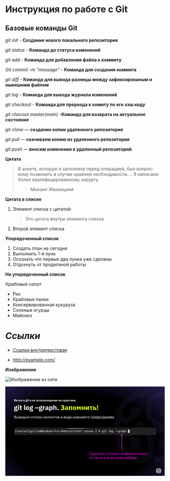 # Инструкция по работе с Git

## Базовые команды Git

*git init* - **Создание нового локального репозитория**

*git status* - **Команда до статуса изменений**

*git add* - **Команда для добавления файла к коммиту**

*Git commit -m "message"* - **Команда для создания коммита**

*git diff* - **Команда для вывода разницы между зафиксированым и нынешним файлом**

*git log* - **Команда для вывода журнала изменений**

*git checkout <commit code>* - **Команда для прерхода к комиту по его хэш коду**

*git checout master(main)* -**Команда для возврата на актуальное состояние**

*git clone* — **создание копии удаленного репозитория**

*git pull* — **скачиваем копию из удаленного репозитория**

*git push* — **вносим изменения в удаленный репозиторий**

**Цитата** 
> В анкете, которую я заполняла перед операцией, был вопрос: кому позвонить в случае крайней необходимости.... Я написала: более квалифицированному хирургу
>> *Михаил Жванецкий*

**Цитата в списке**
1. Элемент списка с цитатой:
    > Это цитата
    > внутри элемента списка.
2. Второй элемент списка

**Упорядоченный список**
 1. Создать план на сегодня
 2. Выполнить 1-й пунк
 3. Осознать что первые два пунка уже сделаны
 4. Отдохнуть от проделаной работы

**Не упорядоченный список**

*Крабовый салат*

* Рис 
* Крабовые палки
* Консервированная кукуруза
* Соленые огурцы
* Майонез
# _**Ссылки**_

- [Ссылка внутритекстовая](http://example.com/ "Подсказка при наведении")

- <http://example.com/>

**Изображение**

![Изображение из сети](https://avatar.rf4game.com/rf4game.ru/wp-content/uploads/avatar/256/2731/2731746.jpg "Подсказка при наведении")

![Изображение из локали](123.png "Подсказка при наведении")